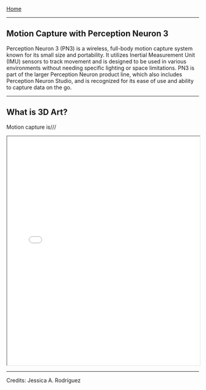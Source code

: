 [Home](../README.md)    

-------------------------------------------------------------------------------  

## Motion Capture with Perception Neuron 3

Perception Neuron 3 (PN3) is a wireless, full-body motion capture system known for its small size and portability. It utilizes Inertial Measurement Unit (IMU) sensors to track movement and is designed to be used in various environments without needing specific lighting or space limitations. PN3 is part of the larger Perception Neuron product line, which also includes Perception Neuron Studio, and is recognized for its ease of use and ability to capture data on the go. 

---

## What is 3D Art?

Motion capture is///

<iframe src="W2_Teacher_Presentation_Slides.pdf" width="100%" height="600px"></iframe>


________________________________________________________________________

Credits: Jessica A. Rodríguez

